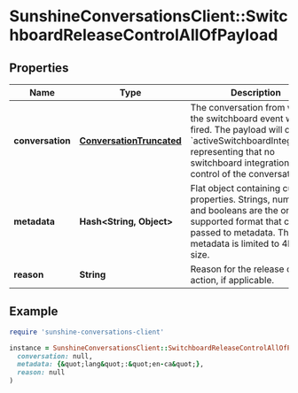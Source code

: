 # SunshineConversationsClient::SwitchboardReleaseControlAllOfPayload

## Properties

| Name | Type | Description | Notes |
| ---- | ---- | ----------- | ----- |
| **conversation** | [**ConversationTruncated**](ConversationTruncated.md) | The conversation from which the switchboard event was fired. The payload will omit &#x60;activeSwitchboardIntegration&#x60;, representing that no switchboard integration is in control of the conversation. | [optional] |
| **metadata** | **Hash&lt;String, Object&gt;** | Flat object containing custom properties. Strings, numbers and booleans  are the only supported format that can be passed to metadata. The metadata is limited to 4KB in size.  | [optional] |
| **reason** | **String** | Reason for the release control action, if applicable. | [optional] |

## Example

```ruby
require 'sunshine-conversations-client'

instance = SunshineConversationsClient::SwitchboardReleaseControlAllOfPayload.new(
  conversation: null,
  metadata: {&quot;lang&quot;:&quot;en-ca&quot;},
  reason: null
)
```

